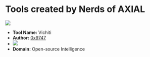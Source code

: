 <h1 align="left">
Tools created by Nerds of AXIAL 
</h1>
<img src="https://github.com/umair9747/vichiti/raw/main/logo.png">
<ul type="disc">
  <li><b>Tool Name:</b> Vichiti</li>
  <li><b>Author:</b> <a href="https://twitter.com/0x9747">0x9747</a></li>
  <li><img src="https://img.shields.io/badge/Release%20Status-beta-yellow"> </li>
  <li><b>Domain:</b> Open-source Intelligence</li>
 </ul>
 
